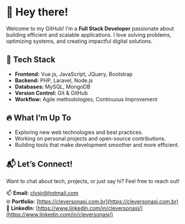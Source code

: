 # 👋 Hey there!

Welcome to my GitHub! I'm a **Full Stack Developer** passionate about building efficient and scalable applications. I love solving problems, optimizing systems, and creating impactful digital solutions.

## 🚀 Tech Stack
- **Frontend:** Vue.js, JavaScript, JQuery, Bootstrap
- **Backend:** PHP, Laravel, Node.js
- **Databases:** MySQL, MongoDB
- **Version Control:** Git & GitHub
- **Workflow:** Agile methodologies, Continuous Improvement

## 🔥 What I’m Up To
- Exploring new web technologies and best practices.
- Working on personal projects and open-source contributions.
- Building tools that make development smoother and more efficient.

## 📬 Let’s Connect!
Want to chat about tech, projects, or just say hi? Feel free to reach out!

📫 **Email:** [clvsjr@hotmail.com](mailto:clvsjr@hotmail.com)  
🌐 **Portfolio:** [https://cleversonasj.com.br](https://cleversonasj.com.br)  
🔗 **LinkedIn:** [https://www.linkedin.com/in/cleversonasj/](https://www.linkedin.com/in/cleversonasj/)
